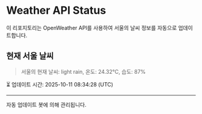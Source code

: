 
# Weather API Status

이 리포지토리는 OpenWeather API를 사용하여 서울의 날씨 정보를 자동으로 업데이트합니다.

## 현재 서울 날씨
> 서울의 현재 날씨: light rain, 온도: 24.32°C, 습도: 87%

⏳ 업데이트 시간: 2025-10-11 08:34:28 (UTC)

---
자동 업데이트 봇에 의해 관리됩니다.

